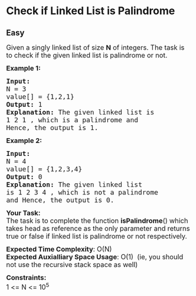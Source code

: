 # Check if Linked List is Palindrome
## Easy 
<div class="problem-statement" style="user-select: auto;">
                <p style="user-select: auto;"></p><p style="user-select: auto;"><span style="font-size: 18px; user-select: auto;">Given a singly linked list of size <strong style="user-select: auto;">N</strong> of integers. The task is to check if the given linked list is palindrome or not.</span></p>

<p style="user-select: auto;"><span style="font-size: 18px; user-select: auto;"><strong style="user-select: auto;">Example 1:</strong></span></p>

<pre style="position: relative; user-select: auto;"><span style="font-size: 18px; user-select: auto;"><strong style="user-select: auto;">Input:
</strong>N = 3
value[] = {1,2,1}
<strong style="user-select: auto;">Output: </strong>1<strong style="user-select: auto;">
Explanation: </strong>The given linked list is
1 2 1 , which is a palindrome and
Hence, the output is 1.</span>
<div class="open_grepper_editor" title="Edit &amp; Save To Grepper" style="user-select: auto;"></div></pre>

<p style="user-select: auto;"><span style="font-size: 18px; user-select: auto;"><strong style="user-select: auto;">Example 2:</strong></span></p>

<pre style="position: relative; user-select: auto;"><span style="font-size: 18px; user-select: auto;"><strong style="user-select: auto;">Input:
</strong>N = 4
value[] = {1,2,3,4}
<strong style="user-select: auto;">Output: </strong>0<strong style="user-select: auto;">
Explanation: </strong>The given linked list
is 1 2 3 4 , which is not a palindrome
and Hence, the output is 0.</span><div class="open_grepper_editor" title="Edit &amp; Save To Grepper" style="user-select: auto;"></div></pre>

<p style="user-select: auto;"><span style="font-size: 18px; user-select: auto;"><strong style="user-select: auto;">Your Task:</strong><br style="user-select: auto;">
The task is to complete the function&nbsp;<strong style="user-select: auto;">isPalindrome</strong>() which takes head as reference as the only parameter and returns true or false if linked list is palindrome&nbsp;or not respectively.</span></p>

<p style="user-select: auto;"><span style="font-size: 18px; user-select: auto;"><strong style="user-select: auto;">Expected Time Complexity</strong>: O(N)<br style="user-select: auto;">
<strong style="user-select: auto;">Expected Auxialliary Space Usage</strong>: O(1)&nbsp; (ie, you should not use the recursive stack space as well)</span></p>

<p style="user-select: auto;"><span style="font-size: 18px; user-select: auto;"><strong style="user-select: auto;">Constraints:</strong><br style="user-select: auto;">
1 &lt;= N&nbsp;&lt;= 10<sup style="user-select: auto;">5</sup></span></p>
 <p style="user-select: auto;"></p>
            </div>